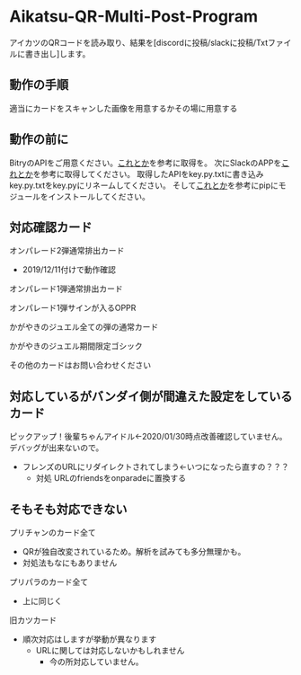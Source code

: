 # Aikatsu-QR-Multi-Post-Program
アイカツのQRコードを読み取り、結果を[discordに投稿/slackに投稿/Txtファイルに書き出し]します。

## 動作の手順
適当にカードをスキャンした画像を用意するかその場に用意する

## 動作の前に
BitryのAPIをご用意ください。[これとか](https://qiita.com/maruyam-a/items/96c8ad733c770a44117e)を参考に取得を。
次にSlackのAPPを[これとか](https://www.dkrk-blog.net/slack/slack_api01)を参考に取得してください。
取得したAPIをkey.py.txtに書き込みkey.py.txtをkey.pyにリネームしてください。
そして[これとか](https://note.nkmk.me/python-pip-install-requirements/)を参考にpipにモジュールをインストールしてください。


## 対応確認カード
オンパレード2弾通常排出カード
- 2019/12/11付けで動作確認

オンパレード1弾通常排出カード

オンパレード1弾サインが入るOPPR

かがやきのジュエル全ての弾の通常カード

かがやきのジュエル期間限定ゴシック

その他のカードはお問い合わせください

## 対応しているがバンダイ側が間違えた設定をしているカード
ピックアップ！後輩ちゃんアイドル←2020/01/30時点改善確認していません。デバッグが出来ないので。
- フレンズのURLにリダイレクトされてしまう←いつになったら直すの？？？
   - 対処 URLのfriendsをonparadeに置換する

## そもそも対応できない
プリチャンのカード全て
- QRが独自改変されているため。解析を試みても多分無理かも。
 - 対処法もなにもありません
 
プリパラのカード全て 
- 上に同じく

旧カツカード
- 順次対応はしますが挙動が異なります
  - URLに関しては対応しないかもしれません
    - 今の所対応していません。
